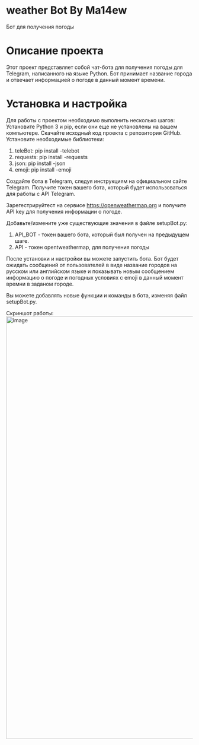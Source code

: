 # weather Bot By Ma14ew
 Бот для получения погоды
# Описание проекта
Этот проект представляет собой чат-бота для получения погоды для Telegram, написанного на языке Python. Бот принимает название города и отвечает информацией о погоде в данный момент времени.
# Установка и настройка
Для работы с проектом необходимо выполнить несколько шагов:
Установите Python 3 и pip, если они еще не установлены на вашем компьютере.
Скачайте исходный код проекта с репозитория GitHub.
Установите необходимые библиотеки: 
 1) teleBot: pip install -telebot
 2) requests: pip install -requests
 3) json: pip install -json
 4) emoji: pip install -emoji

Создайте бота в Telegram, следуя инструкциям на официальном сайте Telegram.
Получите токен вашего бота, который будет использоваться для работы с API Telegram.

Зарегестрируйтест на сервисе https://openweathermap.org и получите API key для получения информации о погоде.

Добавьте/измените уже существующие значения в файле setupBot.py: 
 1) API_BOT - токен вашего бота, который был получен на предыдущем шаге.
 2) API - токен opentweathermap, для получения погоды

После установки и настройки вы можете запустить бота. Бот будет ожидать сообщений от пользователей в виде название городов на русском или английском языке и показывать новым сообщением информацию о погоде и погодных условиях с emoji в данный момент времни в заданом городе.

Вы можете добавлять новые функции и команды в бота, изменяя файл setupBot.py.

Скриншот работы: 
<img width="1139" alt="image" src="https://github.com/ma14ew/weather-Bot-By-Ma14ew/assets/55161938/33910f2d-c5b9-4694-9cb3-7a3d59798c1b">


